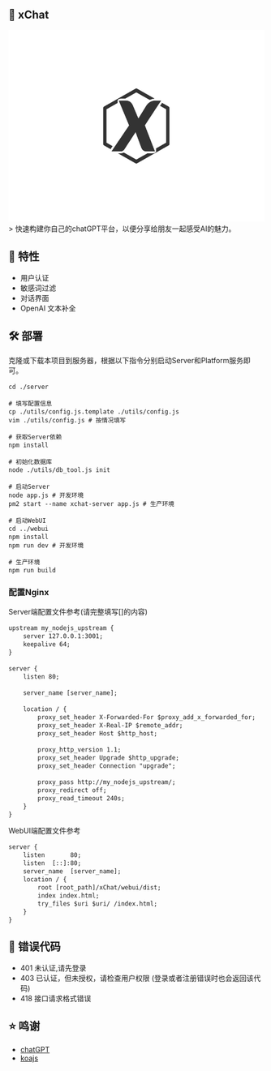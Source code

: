 ## :rocket: xChat
<div style="text-align:center;"><img src="./webui/src/assets/logo.png" /></div>
> 快速构建你自己的chatGPT平台，以便分享给朋友一起感受AI的魅力。

## :scroll: 特性
* 用户认证
* 敏感词过滤
* 对话界面
* OpenAI 文本补全

## :hammer_and_wrench: 部署

克隆或下载本项目到服务器，根据以下指令分别启动Server和Platform服务即可。

```shell
cd ./server

# 填写配置信息
cp ./utils/config.js.template ./utils/config.js
vim ./utils/config.js # 按情况填写

# 获取Server依赖
npm install

# 初始化数据库
node ./utils/db_tool.js init

# 启动Server
node app.js # 开发环境
pm2 start --name xchat-server app.js # 生产环境

# 启动WebUI
cd ../webui
npm install
npm run dev # 开发环境

# 生产环境
npm run build
```

### 配置Nginx

Server端配置文件参考(请完整填写[]的内容)

```
upstream my_nodejs_upstream {
    server 127.0.0.1:3001;
    keepalive 64;
}

server {
    listen 80;

    server_name [server_name];

    location / {
        proxy_set_header X-Forwarded-For $proxy_add_x_forwarded_for;
        proxy_set_header X-Real-IP $remote_addr;
        proxy_set_header Host $http_host;

        proxy_http_version 1.1;
        proxy_set_header Upgrade $http_upgrade;
        proxy_set_header Connection "upgrade";

        proxy_pass http://my_nodejs_upstream/;
        proxy_redirect off;
        proxy_read_timeout 240s;
    }
}
```

WebUI端配置文件参考

```
server {
    listen       80;
    listen  [::]:80;
    server_name  [server_name];
    location / {
        root [root_path]/xChat/webui/dist;
        index index.html;
        try_files $uri $uri/ /index.html;
    }
}
```
## :lady_beetle: 错误代码 

* 401 未认证,请先登录
* 403 已认证，但未授权，请检查用户权限  (登录或者注册错误时也会返回该代码)
* 418 接口请求格式错误

## :star: 鸣谢
* [chatGPT](https://chat.openai.com/chat)
* [koajs](https://github.com/koajs/koa)
